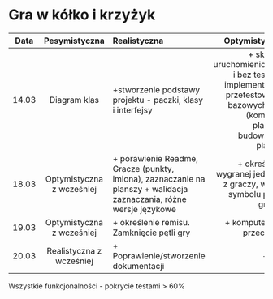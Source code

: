 
# Gra w kółko i krzyżyk

|Data  |Pesymistyczna|Realistyczna|Optymistyczna|
:-------------------:|:-------------------:|:-------------------|-------------------:
|14.03|Diagram klas|+stworzenie podstawy projektu - paczki, klasy i interfejsy|+ skrypty uruchomieniowe(z i bez testów), implementacja i przetestowanie bazowych klas (komórka, plansza, budowniczy plansz)
|18.03|Optymistyczna z wcześniej|+ porawienie Readme, Gracze (punkty, imiona), zaznaczanie na planszy + walidacja zaznaczania, różne wersje językowe|+ określenie wygranej jednego z graczy, wybór symbolu przez gracza
|19.03|Optymistyczna z wcześniej|+ określenie remisu. Zamknięcie pętli gry|+ komputerowy przeciwnik
|20.03|Realistyczna z wcześniej|+ Poprawienie/stworzenie dokumentacji| + GUI

Wszystkie funkcjonalności - pokrycie testami > 60%


